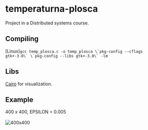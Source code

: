 # temperaturna-plosca
Project in a Distributed systems course.

## Compiling
\[Linux\]```gcc temp_plosca.c -o temp_plosca \`pkg-config --cflags gtk+-3.0\` \`pkg-config --libs gtk+-3.0\` -lm```

## Libs
[Cairo](https://www.cairographics.org/) for visualization.

## Example
400 x 400, EPSILON = 0.005 <br /><br />
![400x400](https://github.com/matejklemen/temperaturna-plosca/blob/master/plosca.png)
